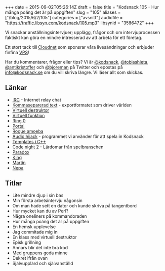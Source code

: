 +++
date = 2015-06-02T05:26:14Z
draft = false
title = "Kodsnack 105 - Hur många poäng det är på uppgiften"
slug = "105"
aliases = ["/blog/2015/6/2/105"]
categories = ["avsnitt"]
audiofile = "https://traffic.libsyn.com/kodsnack/105.mp3"
libsynid = "3586472"
+++

Vi snackar anställningsintervjuer; upplägg, frågor och om intervjuprocessen faktiskt kan göra en mindre intresserad av att arbeta för ett företag.

Ett stort tack till [Cloudnet](http://www.cloudnet.se) som sponsrar våra livesändningar och erbjuder finfina  [VPS](http://en.wikipedia.org/wiki/Virtual_private_server)!

Har du kommentarer, frågor eller tips? Vi är [@kodsnack](https://www.twitter.com/kodsnack), [@tobiashieta](https://www.twitter.com/tobiashieta), [@antikristoffer](https://www.twitter.com/antikristoffer) och [@bjoreman](https://www.twitter.com/bjoreman) på Twitter och epostas på [info@kodsnack.se](mailto:info@kodsnack.se) om du vill skriva längre. Vi läser allt som skickas.

## Länkar ##
* [IRC](http://en.wikipedia.org/wiki/Internet_Relay_Chat) - Internet relay chat
* [Kommaseparerad text](http://en.wikipedia.org/wiki/Comma-separated_values) - exportformatet som driver världen
* [Virtuell destruktor](http://en.wikipedia.org/wiki/Virtual_function#Virtual_destructors)
* [Virtuell funktion](http://en.wikipedia.org/wiki/Virtual_function)
* [Ring 0](http://en.wikipedia.org/wiki/Protection_ring)
* [Portal](http://en.wikipedia.org/wiki/Portal_%28video_game%29)
* [Rogue amoeba](https://www.rogueamoeba.com/)
* [Audio hijack](https://www.rogueamoeba.com/audiohijack/) - programmet vi använder för att spela in Kodsnack
* [Templates i C++](http://en.wikipedia.org/wiki/Template_%28C%2B%2B%29)
* [Code night 2](http://event.computersweden.se/codenight2/) - Lärdomar från spelbranschen
* [Paradox](http://en.wikipedia.org/wiki/Paradox_Interactive)
* [King](http://en.wikipedia.org/wiki/King_%28company%29)
* [Martin](https://twitter.com/grapefrukt/)
* [Nepa](http://nepa.com/se/)

## Titlar ##
* Lite mindre djup i sin bas
* Min första arbetsintervju någonsin
* Om man hade sett en dator och kunde skriva på tangentbord
* Hur mycket kan du av Perl?
* Några oneliners på kommandoraden
* Hur många poäng det är på uppgiften
* En hemsk upplevelse
* Jag commitade mig in
* En klass med virtuell destruktor
* Episk grillning
* Annars blir det inte bra kod
* Med gruppens goda minne
* Dekret ifrån ovan
* Självupplärd och självanställd